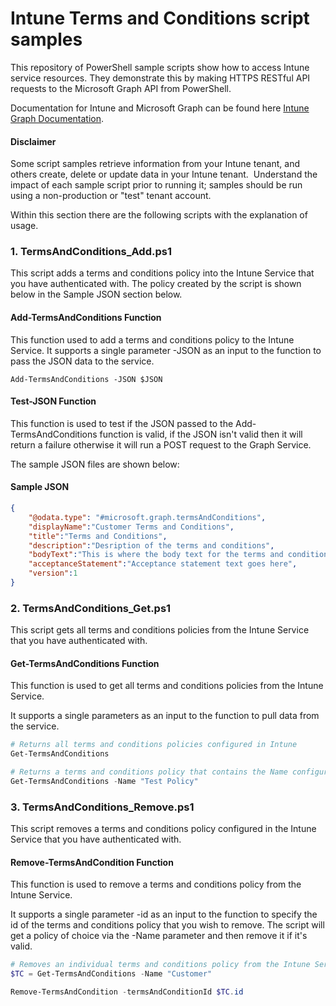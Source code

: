 # Intune Terms and Conditions script samples

This repository of PowerShell sample scripts show how to access Intune service resources.  They demonstrate this by making HTTPS RESTful API requests to the Microsoft Graph API from PowerShell.

Documentation for Intune and Microsoft Graph can be found here [Intune Graph Documentation](https://developer.microsoft.com/en-us/graph/docs/api-reference/beta/resources/intune_graph_overview).

#### Disclaimer
Some script samples retrieve information from your Intune tenant, and others create, delete or update data in your Intune tenant.  Understand the impact of each sample script prior to running it; samples should be run using a non-production or "test" tenant account. 

Within this section there are the following scripts with the explanation of usage.

### 1. TermsAndConditions_Add.ps1
This script adds a terms and conditions policy into the Intune Service that you have authenticated with. The policy created by the script is shown below in the Sample JSON section below.

#### Add-TermsAndConditions Function
This function used to add a terms and conditions policy to the Intune Service. It supports a single parameter -JSON as an input to the function to pass the JSON data to the service.

```
Add-TermsAndConditions -JSON $JSON
```

#### Test-JSON Function
This function is used to test if the JSON passed to the Add-TermsAndConditions function is valid, if the JSON isn't valid then it will return a failure otherwise it will run a POST request to the Graph Service.

The sample JSON files are shown below:

#### Sample JSON

```JSON
{
    "@odata.type": "#microsoft.graph.termsAndConditions",
    "displayName":"Customer Terms and Conditions",
    "title":"Terms and Conditions",
    "description":"Desription of the terms and conditions",
    "bodyText":"This is where the body text for the terms and conditions is set\n\nTest Web Address - https://www.bing.com\n\nCustomer IT Department",
    "acceptanceStatement":"Acceptance statement text goes here",
    "version":1
}
```

### 2. TermsAndConditions_Get.ps1
This script gets all terms and conditions policies from the Intune Service that you have authenticated with.

#### Get-TermsAndConditions Function
This function is used to get all terms and conditions policies from the Intune Service.

It supports a single parameters as an input to the function to pull data from the service.

```PowerShell
# Returns all terms and conditions policies configured in Intune
Get-TermsAndConditions

# Returns a terms and conditions policy that contains the Name configured in Intune
Get-TermsAndConditions -Name "Test Policy"
```

### 3. TermsAndConditions_Remove.ps1
This script removes a terms and conditions policy configured in the Intune Service that you have authenticated with.

####  Remove-TermsAndCondition Function
This function is used to remove a terms and conditions policy from the Intune Service.

It supports a single parameter -id as an input to the function to specify the id of the terms and conditions policy that you wish to remove. The script will get a policy of choice via the -Name parameter and then remove it if it's valid.

```PowerShell
# Removes an individual terms and conditions policy from the Intune Service
$TC = Get-TermsAndConditions -Name "Customer"

Remove-TermsAndCondition -termsAndConditionId $TC.id

```
